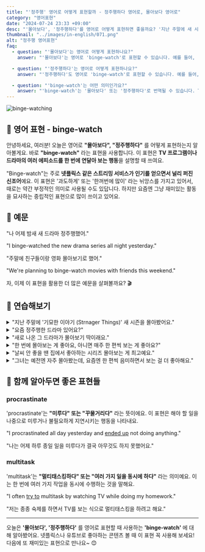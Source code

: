 ```yaml
---
title: "'정주행' 영어로 어떻게 표현할까 - 정주행하다 영어로, 몰아보다 영어로"
category: "영어표현"
date: "2024-07-24 23:33 +09:00"
desc: "'몰아보다', '정주행하다'를 영어로 어떻게 표현하면 좋을까요? '지난 주말에 새 시즌을 몰아봤어요', '전체 시리즈를 정주행할 계획이에요' 등을 영어로 표현하는 법을 배워봅시다. 다양한 예문을 통해서 연습하고 본인의 표현으로 만들어 보세요."
thumbnail: "../images/in-english/071.png"
alt: "정주행 영어표현"
faq:
  - question: "'몰아보다'는 영어로 어떻게 표현하나요?"
    answer: "'몰아보다'는 영어로 'binge-watch'로 표현할 수 있습니다. 예를 들어, 'I binge-watched the entire series last weekend'는 '지난 주말에 시리즈 전체를 몰아봤어'라는 의미입니다."

  - question: "'정주행하다'는 영어로 어떻게 표현하나요?"
    answer: "'정주행하다'도 영어로 'binge-watch'로 표현할 수 있습니다. 예를 들어, 'I'm planning to binge-watch the whole season'은 '시즌 전체를 정주행할 계획이에요'라는 뜻입니다."

  - question: "'binge-watch'는 어떤 의미인가요?"
    answer: "'binge-watch'는 '몰아보다' 또는 '정주행하다'로 번역될 수 있습니다. TV 프로그램이나 드라마의 여러 에피소드를 한 번에 연달아 보는 행동을 의미합니다. 예를 들어, 'She binge-watched the entire series in one day'는 '그녀는 하루 만에 시리즈 전체를 몰아봤다'는 뜻입니다."
---
```


![binge-watching](../images/in-english/071-1.avif)

## 🌟 영어 표현 - binge-watch

안녕하세요, 여러분! 오늘은 영어로 **"몰아보다", "정주행하다"** 를 어떻게 표현하는지 알아볼게요. 바로 **"binge-watch"** 라는 표현을 사용합니다. 이 표현은 **TV 프로그램이나 드라마의 여러 에피소드를 한 번에 연달아 보는 행동**을 설명할 때 쓰여요.

"Binge-watch"는 주로 **넷플릭스 같은 스트리밍 서비스가 인기를 얻으면서 널리 퍼진 신조어**예요. 이 표현은 '과도하게' 또는 '한꺼번에 많이' 라는 뉘앙스를 가지고 있어서, 때로는 약간 부정적인 의미로 사용될 수도 있답니다. 하지만 요즘엔 그냥 재미있는 활동을 묘사하는 중립적인 표현으로 많이 쓰이고 있어요.

<script async src="https://pagead2.googlesyndication.com/pagead/js/adsbygoogle.js?client=ca-pub-1465612013356152"
     crossorigin="anonymous"></script>
<!-- engple-horizontal-ad -->

<ins class="adsbygoogle"
     style="display:block"
     data-ad-client="ca-pub-1465612013356152"
     data-ad-slot="2106896038"
     data-ad-format="auto"
     data-full-width-responsive="true"></ins>

<script>
     (adsbygoogle = window.adsbygoogle || []).push({});
</script>

## 📖 예문

"나 어제 밤새 새 드라마 정주행했어."

"I binge-watched the new drama series all night yesterday."

"주말에 친구들이랑 영화 몰아보기로 했어."

"We're planning to binge-watch movies with friends this weekend."

자, 이제 이 표현을 활용한 더 많은 예문을 살펴볼까요? 🎬

## 💬 연습해보기

<details>
<summary>"지난 주말에 '기묘한 이야기 (Strnager Things)' 새 시즌을 몰아봤어요."</summary>
<span>"I binge-watched the entire new season of Stranger Things last weekend."</span>
</details>

<details>
<summary>"요즘 정주행한 드라마 있어요?"</summary>
<span>"Have you binge-watched any good shows lately?"</span>
</details>

<details>
<summary>"새로 나온 그 드라마가 몰아보기 딱이래요."</summary>
<span>"I heard the new show is perfect to binge-watch."</span>
</details>

<details>
<summary>"한 번에 몰아보는 게 좋아요, 아니면 매주 한 편씩 보는 게 좋아요?"</summary>
<span>"Do you <a href="/blog/in-english/191.prefer/">prefer</a> to binge-watch or watch one episode a week?"</span>
</details>

<details>
<summary>"날씨 안 좋을 땐 집에서 좋아하는 시리즈 몰아보는 게 최고예요."</summary>
<span>"When the weather's bad, I love to just stay in and binge-watch my favorite series."</span>
</details>

<details>
<summary>"그녀는 예전엔 자주 몰아봤는데, 요즘엔 한 편씩 음미하면서 보는 걸 더 좋아해요."</summary>
<span>"She <a href="/blog/in-english/143.used-to/">used to</a> binge-watch frequently, but now she <a href="/blog/in-english/191.prefer/">prefers</a> to savor each episode."</span>
</details>

## 🤝 함께 알아두면 좋은 표현들

### procrastinate

'procrastinate'는 **"미루다" 또는 "꾸물거리다"** 라는 뜻이에요. 이 표현은 해야 할 일을 나중으로 미루거나 불필요하게 지연시키는 행동을 나타내요.

"I procrastinated all day yesterday and [ended up](/blog/vocab-1/039.end-up/) not doing anything."

"나는 어제 하루 종일 일을 미루다가 결국 아무것도 하지 못했어요."

### multitask

'multitask'는 **"멀티태스킹하다" 또는 "여러 가지 일을 동시에 하다"** 라는 의미예요. 이는 한 번에 여러 가지 작업을 동시에 수행하는 것을 말해요.

"I often [try to](/blog/in-english/117.try-to/) multitask by watching TV while doing my homework."

"저는 종종 숙제를 하면서 TV를 보는 식으로 멀티태스킹을 하려고 해요."

---

오늘은 **'몰아보다', '정주행하다'** 를 영어로 표현할 때 사용하는 **'binge-watch'** 에 대해 알아봤어요. 넷플릭스나 유튜브로 좋아하는 콘텐츠 볼 때 이 표현 꼭 사용해 보세요! 다음에 또 재미있는 표현으로 만나요~ 😊
